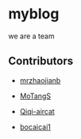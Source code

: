 # myblog

we are a team

## Contributors

* [mrzhaojianb](https://github.com/mrzhaojianb/)

* [MoTangS](https://github.com/MoTangS)

* [Qiqi-aircat](https://github.com/Qiqi-aircat)

* [bocaicai1](https://github.com/bocaicai123)



